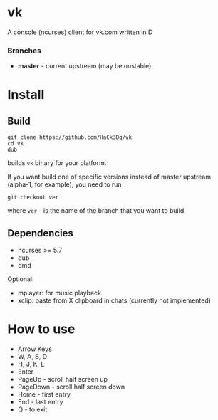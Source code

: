 # vk
A console (ncurses) client for vk.com written in D

### Branches
+ **master** - current upstream (may be unstable) 

# Install

## Build

```
git clone https://github.com/HaCk3Dq/vk
cd vk
dub
```
builds `vk` binary for your platform.

If you want build one of specific versions instead of master upstream (alpha-1, for example), you need to run
```
git checkout ver
```
where `ver` - is the name of the branch that you want to build

## Dependencies

+ ncurses >= 5.7
+ dub
+ dmd

Optional:

+ mplayer: for music playback
+ xclip: paste from X clipboard in chats (currently not implemented)

# How to use

+ Arrow Keys
+ W, A, S, D
+ H, J, K, L
+ Enter
+ PageUp - scroll half screen up
+ PageDown - scroll half screen down
+ Home - first entry 
+ End - last entry
+ Q - to exit
